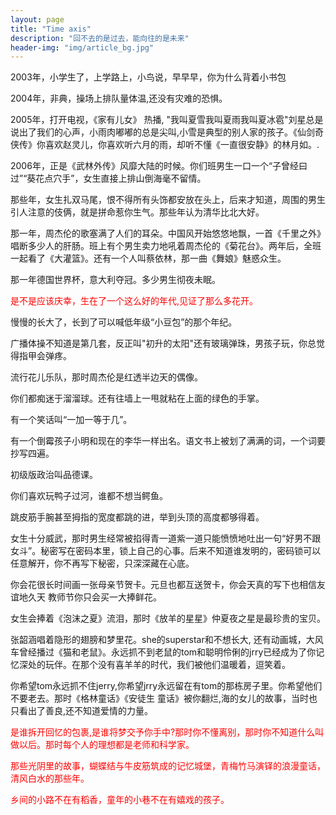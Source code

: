 ```yaml
---
layout: page
title: "Time axis"
description: "回不去的是过去，能向往的是未来"
header-img: "img/article_bg.jpg"
---
```

   2003年，小学生了，上学路上，小鸟说，早早早，你为什么背着小书包

   2004年，非典，操场上排队量体温,还没有灾难的恐惧。

   2005年，打开电视，《家有儿女》 热播,  "我叫夏雪我叫夏雨我叫夏冰雹"刘星总是说出了我们的心声，小雨肉嘟嘟的总是尖叫,小雪是典型的别人家的孩子。《仙剑奇 侠传》你喜欢赵灵儿，你喜欢听六月的雨，却听不懂《一直很安静》的林月如。.

   2006年，正是《武林外传》风靡大陆的时候。你们班男生一口一个“子曾经曰过”“葵花点穴手”，女生直接上排山倒海毫不留情。

   那些年，女生扎双马尾，恨不得所有头饰都安放在头上，后来才知道，周围的男生引人注意的伎俩，就是拼命惹你生气。那些年认为清华比北大好。

   那一年，周杰伦的歌塞满了人们的耳朵。中国风开始悠悠地飘，一首《千里之外》唱断多少人的肝肠。班上有个男生卖力地吼着周杰伦的《菊花台》。两年后，全班一起看了《大灌篮》。还有一个人叫蔡依林，那一曲《舞娘》魅惑众生。

   那一年德国世界杯，意大利夺冠。多少男生彻夜未眠。

   <p style="color: red;">是不是应该庆幸，生在了一个这么好的年代,见证了那么多花开。</p>

   慢慢的长大了，长到了可以喊低年级“小豆包”的那个年纪。

   广播体操不知道是第几套，反正叫"初升的太阳"还有玻璃弹珠，男孩子玩，你总觉得指甲会弹疼。

   流行花儿乐队，那时周杰伦是红透半边天的偶像。

   你们都痴迷于溜溜球。还有往墙上一甩就粘在上面的绿色的手掌。

   有一个笑话叫“一加一等于几”。

   有一个倒霉孩子小明和现在的李华一样出名。语文书上被划了满满的词，一个词要抄写四遍。

   初级版政治叫品德课。

   你们喜欢玩鸭子过河，谁都不想当鳄鱼。

   跳皮筋手腕甚至拇指的宽度都跳的进，举到头顶的高度都够得着。

   女生十分威武，那时男生经常被掐得青一道紫一道只能愤愤地吐出一句“好男不跟女斗”。秘密写在密码本里，锁上自己的心事。后来不知道谁发明的，密码锁可以任意解开，你不再写下秘密，只深深藏在心底。

   你会花很长时间画一张母亲节贺卡。元旦也都互送贺卡，你会天真的写下也相信友谊地久天
   教师节你只会买一大捧鲜花。

   女生会捧着《泡沫之夏》流泪，那时《放羊的星星》仲夏夜之星是最珍贵的宝贝。

   张韶涵唱着隐形的翅膀和梦里花。she的superstar和不想长大, 
   还有动画城，大风车曾经播过《猫和老鼠》。永远抓不到老鼠的tom和聪明伶俐的jrry已经成为了你记忆深处的玩伴。在那个没有喜羊羊的时代，我们被他们温暖着，逗笑着。

   你希望tom永远抓不住jerry,你希望jrry永远留在有tom的那栋房子里。你希望他们不要老去。那时《格林童话》《安徒生 童话》被你翻烂,海的女儿的故事，当时也只看出了善良,还不知道爱情的力量。

   <p style="color: red;">是谁拆开回忆的包裹,是谁将梦交予你手中?那时你不懂离别，那时你不知道什么叫做以后。那时每个人的理想都是老师和科学家。</p>
   <p style="color: red;">那些光阴里的故事，蝴蝶结与牛皮筋筑成的记忆城堡，青梅竹马演铎的浪漫童话，清风白水的那些年。</p>
   <p style="color: red;">乡间的小路不在有稻香，童年的小巷不在有嬉戏的孩子。</p>










